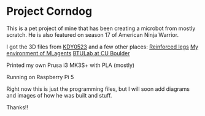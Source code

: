 # Project Corndog

This is a pet project of mine that has been creating a microbot from mostly scratch.
He is also featured on season 17 of American Ninja Warrior.

I got the 3D files from [KDY0523](https://www.thingiverse.com/thing:3445283) and a few other places:
[Reinforced legs](https://www.thingiverse.com/thing:3445283)
[My environment of MLagents](https://github.com/Obsideaock/Spot-Micro-Machine-Learning)
[BTULab at CU Boulder](https://www.colorado.edu/atlas/btu-lab)

Printed my own Prusa i3 MK3S+ with PLA (mostly)

Running on Raspberry Pi 5

Right now this is just the programming files, but I will soon add diagrams and images of how he was built and stuff.

Thanks!!
